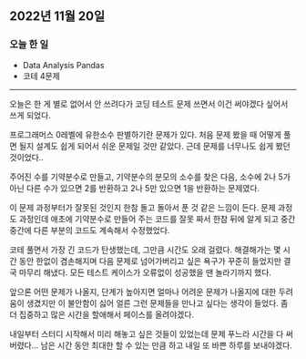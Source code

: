 ## 2022년 11월 20일

### 오늘 한 일
- Data Analysis Pandas
- 코테 4문제

---

오늘은 한 게 별로 없어서 안 쓰려다가 코딩 테스트 문제 쓰면서 이건 써야겠다 싶어서 쓰게 되었다.

프로그래머스 0레벨에 유한소수 판별하기란 문제가 있다. 처음 문제 봤을 때 어떻게 풀면 될지 설계도 쉽게 되어서 쉬운 문제일 것만 같았다. 근데 문제를 너무나도 쉽게 봤던 것이었다.. 

주어진 수를 기약분수로 만들고, 기약분수의 분모의 소수를 찾은 다음, 소수에 2나 5가 아닌 다른 수가 있으면 2를 반환하고 2나 5만 있으면 1을 반환하는 문제였다.

이 문제 과정부터가 잘못된 것인지 한참 돌고 돌아서 푼 것 같은 느낌이 든다. 문제 과정도 과정인데 애초에 기약분수로 만들어 주는 코드를 잘못 짜서 한참 뒤에 알게 되고 중간중간에 다른 부분의 코드도 계속해서 수정했었다.

코테 풀면서 가장 긴 코드가 탄생했는데, 그만큼 시간도 오래 걸렸다. 해결해가는 몇 시간 동안 한없이 겸손해지며 다음 문제로 넘어가버리고 싶은 욕구가 꾸준히 들었지만 결국 마무리 해냈다. 모든 테스트 케이스가 오류없이 성공했을 땐 놀라기까지 했다.

앞으론 어떤 문제가 나올지, 단계가 높아지면 얼마나 어려운 문제가 나올지에 대한 두려움이 생겼지만 이 불안함이 싫어 얼른 그런 문제들을 만나고 싶다는 생각이 들었다. 좀 더 집중하고 많은 시간을 할애해서 페이스를 올려야겠다.

내일부터 스터디 시작해서 미리 해놓고 싶은 것들이 있었는데 문제 푸느라 시간을 다 써버렸다... 남은 시간 동안 최대한 할 수 있는 만큼 하고 내일 또 바쁜 하루를 보내야겠다.
